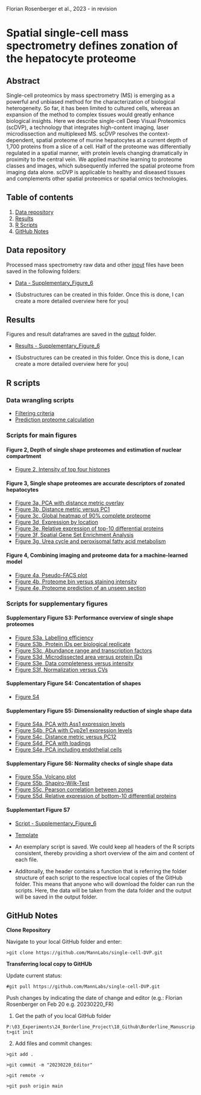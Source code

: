 Florian Rosenberger et al., 2023 - in revision

# Spatial single-cell mass spectrometry defines zonation of the hepatocyte proteome

## Abstract

Single-cell proteomics by mass spectrometry (MS) is emerging as a powerful and unbiased method for the characterization of biological heterogeneity. So far, it has been limited to cultured cells, whereas an expansion of the method to complex tissues would greatly enhance biological insights. Here we describe single-cell Deep Visual Proteomics (scDVP), a technology that integrates high-content imaging, laser microdissection and multiplexed MS. scDVP resolves the context-dependent, spatial proteome of murine hepatocytes at a current depth of 1,700 proteins from a slice of a cell. Half of the proteome was differentially regulated in a spatial manner, with protein levels changing dramatically in proximity to the central vein. We applied machine learning to proteome classes and images, which subsequently inferred the spatial proteome from imaging data alone. scDVP is applicable to healthy and diseased tissues and complements other spatial proteomics or spatial omics technologies.

## Table of contents

1. [Data repository](#Data-repository)
2. [Results](#Results)
3. [R Scripts](#R-Scripts)
4. [GitHub Notes](#GitHub-Notes)  

## Data repository

Processed mass spectrometry raw data and other [input](/input/) files have been saved in the following folders:

- [Data - Supplementary_Figure_6](/data/Supplementary_Figure_6)

- (Substructures can be created in this folder. Once this is done, I can create a more detailed overview here for you)

## Results

Figures and result dataframes are saved in the [output](/output/) folder. 

- [Results - Supplementary_Figure_6](/output/Figures/Supplementary_Figure_6)

- (Substructures can be created in this folder. Once this is done, I can create a more detailed overview here for you)

## R scripts

### Data wrangling scripts
- [Filtering criteria](R_scripts/Data-wrangling.R)
- [Prediction proteome calculation](R_scripts/Prediction_class_proteomes.R)

### Scripts for main figures
#### Figure 2, Depth of single shape proteomes and estimation of nuclear compartment
- [Figure 2, Intensity of top four histones](R_scripts/Histone-levels.R)

#### Figure 3, Single shape proteomes are accurate descriptors of zonated hepatocytes
- [Figure 3a, PCA with distance metric overlay](R_scripts/PCA_vs_geometric-distance.R)
- [Figure 3b, Distance metric versus PC1](R_scripts/PCA_vs_geometric-distance.R)
- [Figure 3c, Global heatmap of 90% complete proteome](R_scripts/Heatmap_global_distances.R)
- [Figure 3d, Expression by location](R_scripts/Heatmap_markers.R)
- [Figure 3e, Relative expression of top-10 differential proteins](R_scripts/Spatial_expression_top10.R)
- [Figure 3f, Spatial Gene Set Enrichment Analysis]()
- [Figure 3g, Urea cycle and peroxisomal fatty acid metabolism](R_scripts/Pathway_Urea_Peroxisome.R)

#### Figure 4, Combining imaging and proteome data for a machine-learned model
- [Figure 4a, Pseudo-FACS plot](R_scripts/Pseudo-FACS.R)
- [Figure 4b, Proteome bin versus staining intensity](R_scripts/Pseudo-FACS.R)
- [Figure 4e, Proteome prediction of an unseen section](R_scripts/Prediction_new_mouse.R)

### Scripts for supplementary figures
#### Supplementary Figure S3: Performance overview of single shape proteomes
- [Figure S3a, Labelling efficiency](R_scripts/Labelling-efficiency.R)
- [Figure S3b, Protein IDs per biological replicate](R_scripts/Protein-IDs_vs_Runs.R)
- [Figure S3c, Abundance range and transcription factors](R_scripts/ank_versus_Intensity.R)
- [Figure S3d, Microdissected area versus protein IDs](R_scripts/Protein-IDs_vs_Area.R)
- [Figure S3e, Data completeness versus intensity](R_scripts/Completeness_vs_Intensity.R)
- [Figure S3f, Normalization versus CVs](R_scripts/CVs.R)

#### Supplementary Figure S4: Concatentation of shapes
- [Figure S4](R_scripts/PCA_reductive.R)

#### Supplementary Figure S5: Dimensionality reduction of single shape data
- [Figure S4a, PCA with Ass1 expression levels](R_scripts/PCA_Hepatocytes.R)
- [Figure S4b, PCA with Cyp2e1 expression levels](R_scripts/PCA_Hepatocytes.R)
- [Figure S4c, Distance metric versus PC12](R_scripts/PCA_vs_geometric-distance.R)
- [Figure S4d, PCA with loadings](R_scripts/PCA_Hepatocytes.R)
- [Figure S4e, PCA including endothelial cells](R_scripts/PCA_Endothelial.R)

#### Supplementary Figure S6: Normality checks of single shape data
- [Figure S5a, Volcano plot]()
- [Figure S5b, Shapiro-Wilk-Test](R_scripts/Shapiro.R)
- [Figure S5c, Pearson correlation between zones](R_scripts/)
- [Figure S5d, Relative expression of bottom-10 differential proteins](R_scripts/Shapiro.R)

#### Supplementart Figure S7
- [Script - Supplementary_Figure_6](R_scripts/Supplementary_Figure_6.R)

- [Template](Template.R)

- An exemplary script is saved. We could keep all headers of the R scripts consistent, thereby providing a short overview of the aim and content of each file. 
- Additonally, the header contains a function that is referring the folder structure of each script to the respective local copies of the GitHub folder. This means that anyone who will download the folder can run the scripts. Here, the data will be taken from the data folder and the output will be saved in the output folder. 

## GitHub Notes

**Clone Repository**

Navigate to your local GitHub folder and enter:

`>git clone https://github.com/MannLabs/single-cell-DVP.git`

**Transferring local copy to GitHUb**

Update current status:

`#git pull https://github.com/MannLabs/single-cell-DVP.git`

Push changes by indicating the date of change and editor (e.g.: Florian Rosenberger on Feb 20 e.g. 20230220_FR)

1. Get the path of you local GitHub folder

`P:\03_Experiments\24_Borderline_Project\18_Github\Borderline_Manuscript>git init`

2. Add files and commit changes:

`>git add .`

`>git commit -m "20230220_Editor"`

`>git remote -v`

`>git push origin main`




